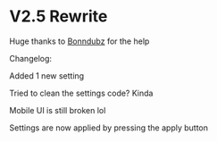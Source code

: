 # V2.5 Rewrite

Huge thanks to [Bonndubz](https://github.com/bonndevoff) for the help

Changelog:

Added 1 new setting

Tried to clean the settings code? Kinda

Mobile UI is still broken lol

Settings are now applied by pressing the apply button
